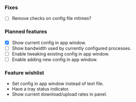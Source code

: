 ### Fixes
- [ ] Remove checks on config file mtimes?

### Planned features
- [x] Show current config in app window.
- [ ] Show bandwidth used by currently configured processes.
- [ ] Enable tweaking existing config in app window.
- [ ] Enable adding new config in app window.

### Feature wishlist
- Set config in app window instead of text file.
- Have a tray status indicator.
- Show current download/upload rates in panel.
